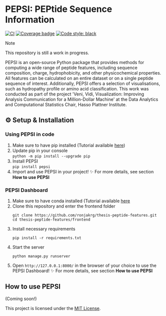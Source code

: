 # PEPSI: **PEP**tide **S**equence **I**nformation

[![CI](https://github.com/ronjakrg/thesis-peptide-features/actions/workflows/ci.yml/badge.svg)](https://github.com/ronjakrg/thesis-peptide-features/actions/workflows/ci.yml)
[![Coverage badge](https://github.com/ronjakrg/thesis-peptide-features/raw/python-coverage-comment-action-data/badge.svg)](https://github.com/ronjakrg/thesis-peptide-features/tree/python-coverage-comment-action-data/)
[![Code style: black](https://img.shields.io/badge/code%20style-black-000000.svg)](https://github.com/psf/black)

> [!NOTE]
> This repository is still a work in progress.

PEPSI is an open-source Python package that provides methods for computing a wide range of peptide features, including sequence composition, charge, hydrophobicity, and other physicochemical properties. All features can be calculated on an entire dataset or on a single peptide sequence of interest. Additionally, PEPSI offers a selection of visualisations, such as hydropathy profile or amino acid classification.
This work was conducted as part of the project 'Veni, Vidi, Visualization: Improving Analysis Communication for a Million-Dollar Machine' at the Data Analytics and Computational Statistics Chair, Hasso Plattner Institute.

## ⚙️ Setup & Installation
### Using PEPSI in code

1. Make sure to have pip installed (Tutorial available [here](https://pip.pypa.io/en/stable/installation/))
2. Update pip in your console <br>
   ```python -m pip install --upgrade pip```
3. Install PEPSI <br>
   ```pip install pepsi```
4. Import and use PEPSI in your project! ✨ For more details, see section **How to use PEPSI**

### PEPSI Dashboard
1. Make sure to have conda installed (Tutorial available [here](https://www.anaconda.com/docs/getting-started/miniconda/install/)
2. Clone this repository and enter the frontend folder<br>
   ```
   git clone https://github.com/ronjakrg/thesis-peptide-features.git
   cd thesis-peptide-features/frontend
   ```
3. Install necessary requirements<br>
   ```
   pip install -r requirements.txt
   ```
4. Start the server<br>
   ```
   python manage.py runserver
   ```
5. Open `http://127.0.0.1:8000/` in the browser of your choice to use the PEPSI Dashboard! ✨ For more details, see section **How to use PEPSI**

## How to use PEPSI
(Coming soon!)



This project is licensed under the [MIT License](./LICENSE).
